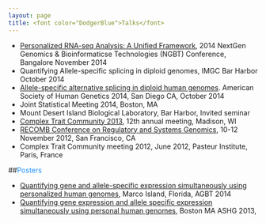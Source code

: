 ```yaml
---
layout: page
title: <font color="DodgerBlue">Talks</font>
---
```

* [Personalized RNA-seq Analysis: A Unified Framework](http://www.scigenomconferences.com/2014/program.php), 2014 NextGen Genomics & Bioinformaticse Technologies (NGBT) Conference, Bangalore November 2014
* Quantifying Allele-specific splicing in diploid genomes, IMGC Bar Harbor October 2014
* [Allele-specific alternative splicing in diploid human genomes](http://www.ashg.org/2014meeting/abstracts/fulltext/f140122188.htm). American Society of Human Genetics 2014, San Diego CA, October 2014
* Joint Statistical Meeting 2014, Boston, MA
* Mount Desert Island Biological Laboratory, Bar Harbor, Invited seminar
* [Complex Trait Community 2013](http://rqtl.org/ctc2013/Abstracts/talk18.html), 12th annual meeting, Madison, WI
* [RECOMB Conference on Regulatory and Systems Genomics](http://recomb-2012.c2b2.columbia.edu/index.php?q=node/22), 10-12 November 2012, San Francisco, CA 
* Complex Trait Community meeting 2012, June 2012, Pasteur Institute, Paris, France 



##<font color="DodgerBlue">Posters</font>
* [Quantifying gene and allele-specific expression simultaneously using personalized human genomes](public/images/Raghupathy_AGBT2014_Poster_Final.pdf), Marco Island, Florida, AGBT 2014 
* [Quantifying gene expression and allele specific expression simultaneously using personal human genomes](http://www.ashg.org/2013meeting/abstracts/fulltext/f130122723.htm), Boston MA ASHG 2013,
